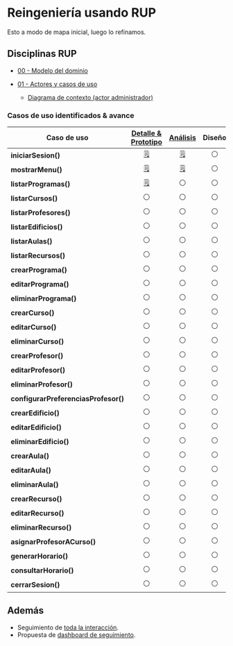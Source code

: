 # Reingeniería usando RUP

Esto a modo de mapa inicial, luego lo refinamos.

## Disciplinas RUP

- [00 - Modelo del dominio](/RUP/00-casos-uso/00-modelo-del-dominio/modelo-dominio.md#diagrama)

- [01 - Actores y casos de uso](/RUP/00-casos-uso/01-actores-casos-uso/actores-casos-uso.md#diagrama)

  - [Diagrama de contexto (actor administrador)](/RUP/00-casos-uso/01-actores-casos-uso/diagrama-contexto-administrador.md#diagrama)

### Casos de uso identificados & avance

<div align=center>

|Caso de uso|[Detalle & Prototipo](/RUP/00-casos-uso/02-detalle/)|[Análisis](/RUP/01-analisis/casos-uso/)|Diseño|Desarrollo|Pruebas|
|-|:-:|:-:|:-:|:-:|:-:|
|**iniciarSesion()** |[🗒️](/RUP/00-casos-uso/02-detalle/iniciarSesion/README.md)|[🗒️](/RUP/01-analisis/casos-uso/iniciarSesion/README.md)|⚪|⚪|⚪|
|**mostrarMenu()**   |[🗒️](/RUP/00-casos-uso/02-detalle/mostrarMenu/README.md)|[🗒️](/RUP/01-analisis/casos-uso/mostrarMenu/README.md)|⚪|⚪|⚪|
|**listarProgramas()**|[🗒️](/RUP/00-casos-uso/02-detalle/listarProgramas/README.md)|⚪|⚪|⚪|⚪|
|**listarCursos()**|⚪|⚪|⚪|⚪|⚪|
|**listarProfesores()**|⚪|⚪|⚪|⚪|⚪|
|**listarEdificios()**|⚪|⚪|⚪|⚪|⚪|
|**listarAulas()**|⚪|⚪|⚪|⚪|⚪|
|**listarRecursos()**|⚪|⚪|⚪|⚪|⚪|
|**crearPrograma()**|⚪|⚪|⚪|⚪|⚪|
|**editarPrograma()**|⚪|⚪|⚪|⚪|⚪|
|**eliminarPrograma()**|⚪|⚪|⚪|⚪|⚪|
|**crearCurso()**|⚪|⚪|⚪|⚪|⚪|
|**editarCurso()**|⚪|⚪|⚪|⚪|⚪|
|**eliminarCurso()**|⚪|⚪|⚪|⚪|⚪|
|**crearProfesor()**|⚪|⚪|⚪|⚪|⚪|
|**editarProfesor()**|⚪|⚪|⚪|⚪|⚪|
|**eliminarProfesor()**|⚪|⚪|⚪|⚪|⚪|
|**configurarPreferenciasProfesor()**|⚪|⚪|⚪|⚪|⚪|
|**crearEdificio()**|⚪|⚪|⚪|⚪|⚪|
|**editarEdificio()**|⚪|⚪|⚪|⚪|⚪|
|**eliminarEdificio()**|⚪|⚪|⚪|⚪|⚪|
|**crearAula()**|⚪|⚪|⚪|⚪|⚪|
|**editarAula()**|⚪|⚪|⚪|⚪|⚪|
|**eliminarAula()**|⚪|⚪|⚪|⚪|⚪|
|**crearRecurso()**|⚪|⚪|⚪|⚪|⚪|
|**editarRecurso()**|⚪|⚪|⚪|⚪|⚪|
|**eliminarRecurso()**|⚪|⚪|⚪|⚪|⚪|
|**asignarProfesorACurso()**|⚪|⚪|⚪|⚪|⚪|
|**generarHorario()**|⚪|⚪|⚪|⚪|⚪|
|**consultarHorario()**|⚪|⚪|⚪|⚪|⚪|
|**cerrarSesion()**|⚪|⚪|⚪|⚪|⚪|

</div>

## Además

- Seguimiento de [toda la interacción](../conversation-log.md).
- Propuesta de [dashboard de seguimiento](99-seguimiento/README.md).
